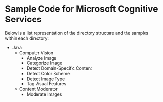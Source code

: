 # Sample Code for Microsoft Cognitive Services

Below is a list representation of the directory structure and the samples within each directory:
- Java
    - Computer Vision
        - Analyze Image
        - Categorize Image
        - Detect Domain-Specific Content
        - Detect Color Scheme
        - Detect Image Type
        - Tag Visual Features
    - Content Moderator
        - Moderate Images
